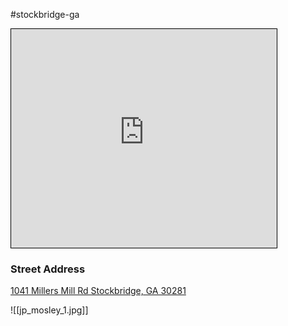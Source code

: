 #stockbridge-ga
<iframe width="425" height="350" src="https://www.openstreetmap.org/export/embed.html?bbox=-84.16503667831422%2C33.532670972488205%2C-84.16082561016084%2C33.53472789464694&amp;layer=mapnik&amp;marker=33.53369943968489%2C-84.16293114423752" style="border: 1px solid black"></iframe>

### Street Address

 [1041 Millers Mill Rd
Stockbridge, GA 30281](https://www.openstreetmap.org/?mlat=33.533699&amp;mlon=-84.162931#map=19/33.533699/-84.162931)


![[jp_mosley_1.jpg]]
